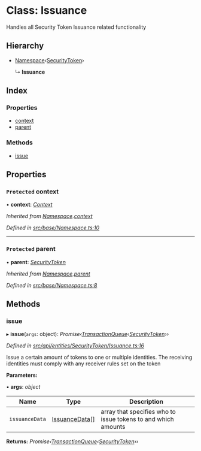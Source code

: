 # Class: Issuance

Handles all Security Token Issuance related functionality

## Hierarchy

* [Namespace](_src_base_namespace_.namespace.md)‹[SecurityToken](_src_api_entities_securitytoken_index_.securitytoken.md)›

  ↳ **Issuance**

## Index

### Properties

* [context](_src_api_entities_securitytoken_issuance_.issuance.md#protected-context)
* [parent](_src_api_entities_securitytoken_issuance_.issuance.md#protected-parent)

### Methods

* [issue](_src_api_entities_securitytoken_issuance_.issuance.md#issue)

## Properties

### `Protected` context

• **context**: *[Context](_src_context_index_.context.md)*

*Inherited from [Namespace](_src_base_namespace_.namespace.md).[context](_src_base_namespace_.namespace.md#protected-context)*

*Defined in [src/base/Namespace.ts:10](https://github.com/PolymathNetwork/polymesh-sdk/blob/6f0a424/src/base/Namespace.ts#L10)*

___

### `Protected` parent

• **parent**: *[SecurityToken](_src_api_entities_securitytoken_index_.securitytoken.md)*

*Inherited from [Namespace](_src_base_namespace_.namespace.md).[parent](_src_base_namespace_.namespace.md#protected-parent)*

*Defined in [src/base/Namespace.ts:8](https://github.com/PolymathNetwork/polymesh-sdk/blob/6f0a424/src/base/Namespace.ts#L8)*

## Methods

###  issue

▸ **issue**(`args`: object): *Promise‹[TransactionQueue](_src_base_transactionqueue_.transactionqueue.md)‹[SecurityToken](_src_api_entities_securitytoken_index_.securitytoken.md)››*

*Defined in [src/api/entities/SecurityToken/Issuance.ts:16](https://github.com/PolymathNetwork/polymesh-sdk/blob/6f0a424/src/api/entities/SecurityToken/Issuance.ts#L16)*

Issue a certain amount of tokens to one or multiple identities. The receiving identities must comply with any receiver rules set on the token

**Parameters:**

▪ **args**: *object*

Name | Type | Description |
------ | ------ | ------ |
`issuanceData` | [IssuanceData](../interfaces/_src_types_index_.issuancedata.md)[] | array that specifies who to issue tokens to and which amounts  |

**Returns:** *Promise‹[TransactionQueue](_src_base_transactionqueue_.transactionqueue.md)‹[SecurityToken](_src_api_entities_securitytoken_index_.securitytoken.md)››*
